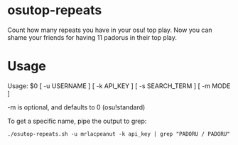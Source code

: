 # osutop-repeats
Count how many repeats you have in your osu! top play. Now you can shame your friends for having 11 padorus in their top play.

# Usage
Usage: $0 [ -u USERNAME ] [ -k API_KEY ] [ -s SEARCH_TERM ] [ -m MODE ]

-m is optional, and defaults to 0 (osu!standard)

To get a specific name, pipe the output to grep:
    
    ./osutop-repeats.sh -u mrlacpeanut -k api_key | grep "PADORU / PADORU"
